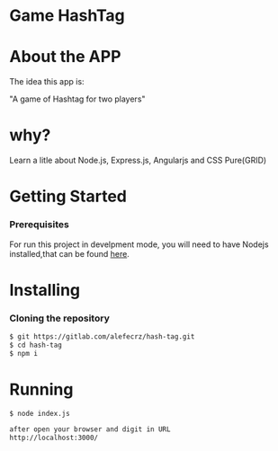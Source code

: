 # Game HashTag

# About the APP

The idea this app is:

"A game of Hashtag for two players"

# why?

Learn a litle about Node.js, Express.js, Angularjs and CSS Pure(GRID)


# Getting Started

### Prerequisites

For run this project in develpment mode, you will need to have Nodejs installed,that can be found [here](https://nodejs.org/en/).

# Installing

### Cloning the repository

```sh
$ git https://gitlab.com/alefecrz/hash-tag.git
$ cd hash-tag
$ npm i
```

# Running

```sh
$ node index.js

after open your browser and digit in URL 
http://localhost:3000/
```


